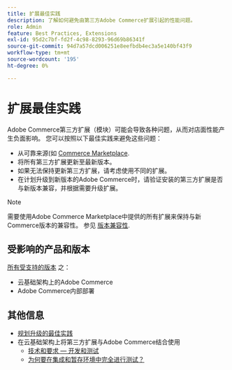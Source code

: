 ```yaml
---
title: 扩展最佳实践
description: 了解如何避免由第三方Adobe Commerce扩展引起的性能问题。
role: Admin
feature: Best Practices, Extensions
exl-id: 95d2c7bf-fd2f-4c98-8293-96d69b86341f
source-git-commit: 94d7a57dcd006251e8eefbdb4ec3a5e140bf43f9
workflow-type: tm+mt
source-wordcount: '195'
ht-degree: 0%

---
```


# 扩展最佳实践

Adobe Commerce第三方扩展（模块）可能会导致各种问题，从而对店面性能产生负面影响。 您可以按照以下最佳实践来避免这些问题：

- 从可靠来源(如 [Commerce Marketplace](https://marketplace.magento.com/extensions.html).
- 将所有第三方扩展更新至最新版本。
- 如果无法保持更新第三方扩展，请考虑使用不同的扩展。
- 在计划升级到新版本的Adobe Commerce时，请验证安装的第三方扩展是否与新版本兼容，并根据需要升级扩展。

>[!NOTE]
>
> 需要使用Adobe Commerce Marketplace中提供的所有扩展来保持与新Commerce版本的兼容性。 参见 [版本兼容性](https://developer.adobe.com/commerce/marketplace/guides/sellers/compatibility/releases/).

## 受影响的产品和版本

[所有受支持的版本](../../../release/versions.md) 之：

- 云基础架构上的Adobe Commerce
- Adobe Commerce内部部署

## 其他信息

- [规划升级的最佳实践](../../../upgrade/prepare/best-practices.md)
- 在云基础架构上将第三方扩展与Adobe Commerce结合使用
   - [技术和要求 — 开发和测试](https://devdocs.magento.com/cloud/requirements/cloud-requirements.html#cloud-req-devtest)
   - [为何要在集成和暂存环境中完全进行测试？](https://devdocs.magento.com/cloud/live/live.html#whytest)
